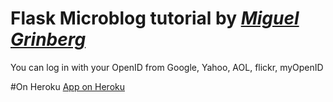 # Flask Microblog tutorial by [*Miguel Grinberg*](http://blog.miguelgrinberg.com/post/the-flask-mega-tutorial-part-i-hello-world)

You can log in with your OpenID from Google, Yahoo, AOL, flickr, myOpenID

#On Heroku
[App on Heroku](http://rocky-beach-1531.herokuapp.com/login?next=%2F)
